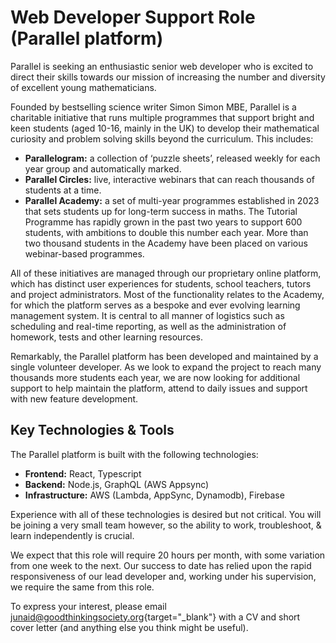 # Web Developer Support Role (Parallel platform)

Parallel is seeking an enthusiastic senior web developer who is excited to direct their skills towards our mission of increasing the number and diversity of excellent young mathematicians.  

Founded by bestselling science writer Simon Simon MBE, Parallel is a charitable initiative that runs multiple programmes that support bright and keen students (aged 10-16, mainly in the UK) to develop their mathematical curiosity and problem solving skills beyond the curriculum. This includes:  

* __Parallelogram:__ a collection of ‘puzzle sheets’, released weekly for each year group and automatically marked.  
* __Parallel Circles:__ live, interactive webinars that can reach thousands of students at a time.  
* __Parallel Academy:__ a set of multi-year programmes established in 2023 that sets students up for long-term success in maths. The Tutorial Programme has rapidly grown in the past two years to support 600 students, with ambitions to double this number each year. More than two thousand students in the Academy have been placed on various webinar-based programmes.  

All of these initiatives are managed through our proprietary online platform, which has distinct user experiences for students, school teachers, tutors and project administrators. Most of the functionality relates to the Academy, for which the platform serves as a bespoke and ever evolving learning management system. It is central to all manner of logistics such as scheduling and real-time reporting, as well as the administration of homework, tests and other learning resources.  

Remarkably, the Parallel platform has been developed and maintained by a single volunteer developer. As we look to expand the project to reach many thousands more students each year, we are now looking for additional support to help maintain the platform, attend to daily issues and support with new feature development.  

## Key Technologies & Tools

The Parallel platform is built with the following technologies:  

* __Frontend:__ React, Typescript  
* __Backend:__ Node.js, GraphQL (AWS Appsync)  
* __Infrastructure:__ AWS (Lambda, AppSync, Dynamodb), Firebase  

Experience with all of these technologies is desired but not critical. You will be joining a very small team however, so the ability to work, troubleshoot, & learn independently is crucial.  

We expect that this role will require 20 hours per month, with some variation from one week to the next. Our success to date has relied upon the rapid responsiveness of our lead developer and, working under his supervision, we require the same from this role.  

To express your interest, please email [junaid@goodthinkingsociety.org](mailto:junaid@goodthinkingsociety.org){target="_blank"} with a CV and short cover letter (and anything else you think might be useful).